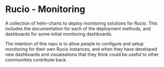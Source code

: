 # Rucio - Monitoring


A collection of helm-charts to deploy monitoring solutions for Rucio.
This includes the documentation for each of the deployment methods, and dashboards for some initial monitoring dashboards.

The intention of this repo is to allow people to configure and setup monitoring for their own Rucio instances, and when they have developed new dashboards and visualsations that they think could be useful to other communities contribute back.
